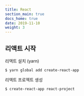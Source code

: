```yaml
---
title: React
section_main: true
docs_home: true
date: 2019-11-10
weight: 3
---
```



## 리액트 시작

리액트 설치 (yarn)
```
$ yarn global add create-react-app
```

리액트 프로젝트 생성
```
$ create-react-app react-project
```



